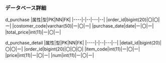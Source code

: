 ###   データベース詳細
d_purchase
|属性|型|PK|NN|FK|
|----|-|--|---|--|
|order_id|bigint(20)|〇|〇|ー|
|costomer_code|varchar(50)|ー|〇|ー|
|purchase_date|date|ー|〇|ー|
|total_price|int(11)|ー|〇|ー|

d_purchase_detail
|属性|型|PK|NN|FK|
|----|-|--|---|--|
|detail_id|bigint(20)|〇|〇|ー|
|order_id|bigint(20)|〇|〇|〇|
|item_code|int(11)|ー|〇|ー|
|price|int(11)|ー|〇|ー|
|num|int(11)|ー|〇|ー|

